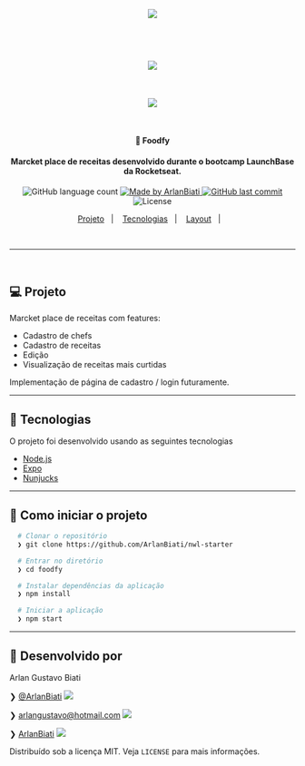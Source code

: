 <p>&nbsp;&nbsp;</p>

<h1 align="center">
	<img src="https://user-images.githubusercontent.com/43690080/88178844-646b2b00-cc01-11ea-9336-bb77d4dc6451.png" />
</h1>

<p>&nbsp;&nbsp;</p>

<h1 align="center">
	<img src="https://user-images.githubusercontent.com/43690080/88178852-66cd8500-cc01-11ea-85dc-2843c1844f32.png" />
</h1>

<p>&nbsp;&nbsp;</p>


<center> 
	<img src="https://user-images.githubusercontent.com/43690080/88191169-87054000-cc11-11ea-9e59-fe9a80c0f3ba.gif" />
</center>

<p>&nbsp;&nbsp;</p>


<h4 align="center"> 
	🚀 Foodfy
</h4>
<h4 align="center"> 
	Marcket place de receitas desenvolvido durante o bootcamp LaunchBase da Rocketseat.
</h4>

<p align="center">
  <img alt="GitHub language count" src="https://img.shields.io/github/languages/count/ArlanBiati/foodfy">	
	
  <a href="https://www.linkedin.com/in/arlan-biati/">
    <img alt="Made by ArlanBiati" src="https://img.shields.io/badge/made%20by-ArlanBiati-%2304D361">
  </a>
  
  <a href="https://github.com/ArlanBiati/foodfy/commits/master">
    <img alt="GitHub last commit" src="https://img.shields.io/github/last-commit/ArlanBiati/foodfy">
  </a>
  
  <img alt="License" src="https://img.shields.io/badge/license-MIT-brightgreen"> 
<p>
	
<p align="center">
  <a href="#-projeto">Projeto</a>&nbsp;&nbsp;&nbsp;|&nbsp;&nbsp;&nbsp;
  <a href="#-tecnologias">Tecnologias</a>&nbsp;&nbsp;&nbsp;|&nbsp;&nbsp;&nbsp;
  <a href="#-como-iniciar-o-projeto">Layout</a>&nbsp;&nbsp;&nbsp;|&nbsp;&nbsp;&nbsp;
</p>

<p>&nbsp;&nbsp;</p>

---
<p>&nbsp;&nbsp;</p>

## 💻 Projeto

Marcket place de receitas com features:

- Cadastro de chefs
- Cadastro de receitas
- Edição
- Visualização de receitas mais curtidas

Implementação de página de cadastro / login futuramente.

---

## 🚀 Tecnologias

O projeto foi desenvolvido usando as seguintes tecnologias

- [Node.js](https://nodejs.org/en/) 
- [Expo](https://expo.io/)
- [Nunjucks](https://mozilla.github.io/nunjucks/)

---

## 📂 Como iniciar o projeto

```zsh
  # Clonar o repositório
  ❯ git clone https://github.com/ArlanBiati/nwl-starter

  # Entrar no diretório
  ❯ cd foodfy

  # Instalar dependências da aplicação
  ❯ npm install

  # Iniciar a aplicação
  ❯ npm start

```
---

## :memo: Desenvolvido por

Arlan Gustavo Biati

❯ [@ArlanBiati](https://www.linkedin.com/in/arlan-biati-2b3512115/) <img src="https://user-images.githubusercontent.com/43690080/84064413-f0e6c480-a998-11ea-8d87-fa7e45653884.png">

❯ arlangustavo@hotmail.com  <img src="https://user-images.githubusercontent.com/43690080/84064502-1542a100-a999-11ea-8085-b751f54ea57a.png">

❯ [ArlanBiati](https://github.com/ArlanBiati/) <img src="https://user-images.githubusercontent.com/43690080/84064412-f04e2e00-a998-11ea-859c-50c4c05df79b.png">

Distribuído sob a licença MIT. Veja `LICENSE` para mais informações.
